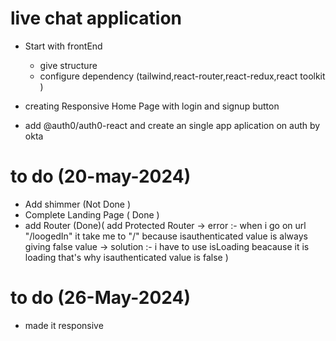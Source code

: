  # live chat application

 - Start with frontEnd 
   - give structure 
   - configure dependency (tailwind,react-router,react-redux,react toolkit )

- creating Responsive Home Page with login and signup button

- add  @auth0/auth0-react  and create an single app aplication on auth by okta


# to do  (20-may-2024)
- Add shimmer (Not Done )
- Complete Landing Page  ( Done )
- add Router (Done)( add Protected Router 
        -> error :- when i go on url "/loogedIn" it take me to "/" because isauthenticated value is always giving false value
        -> solution :- i have to use isLoading beacause it is loading that's why  isauthenticated value is false  )

# to do (26-May-2024)
- made it responsive 